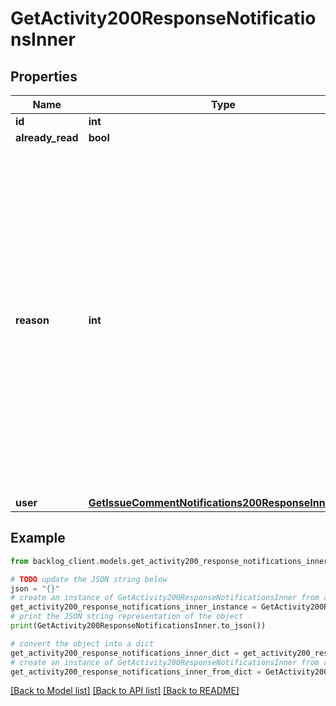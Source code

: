 # GetActivity200ResponseNotificationsInner


## Properties

Name | Type | Description | Notes
------------ | ------------- | ------------- | -------------
**id** | **int** |  | [optional] 
**already_read** | **bool** |  | [optional] 
**reason** | **int** | 通知の種別：1:課題の担当者に設定2:課題にコメント3:課題の追加4:課題の更新5:ファイルを追加6:プロジェクトユーザーの追加9:その他10:プルリクエストの担当者に設定11:プルリクエストにコメント12:プルリクエストの追加13:プルリクエストの更新 | [optional] 
**user** | [**GetIssueCommentNotifications200ResponseInnerUser**](GetIssueCommentNotifications200ResponseInnerUser.md) |  | [optional] 

## Example

```python
from backlog_client.models.get_activity200_response_notifications_inner import GetActivity200ResponseNotificationsInner

# TODO update the JSON string below
json = "{}"
# create an instance of GetActivity200ResponseNotificationsInner from a JSON string
get_activity200_response_notifications_inner_instance = GetActivity200ResponseNotificationsInner.from_json(json)
# print the JSON string representation of the object
print(GetActivity200ResponseNotificationsInner.to_json())

# convert the object into a dict
get_activity200_response_notifications_inner_dict = get_activity200_response_notifications_inner_instance.to_dict()
# create an instance of GetActivity200ResponseNotificationsInner from a dict
get_activity200_response_notifications_inner_from_dict = GetActivity200ResponseNotificationsInner.from_dict(get_activity200_response_notifications_inner_dict)
```
[[Back to Model list]](../README.md#documentation-for-models) [[Back to API list]](../README.md#documentation-for-api-endpoints) [[Back to README]](../README.md)


